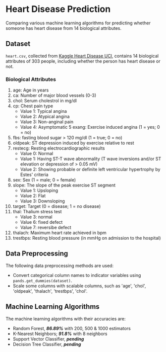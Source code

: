 # Heart Disease Prediction
Comparing various machine learning algorithms for predicting whether someone has heart disease from 14 biological attributes.

## Dataset

<code>heart.csv</code>, collected from [Kaggle Heart Disease UCI](https://www.kaggle.com/ronitf/heart-disease-uci), contains 14 biological attributes of 303 people, including whether the person has heart disease or not.

### Biological Attributes

1. age: Age in years
2. ca: Number of major blood vessels (0-3)
3. chol: Serum cholestrol in mg/dl
4. cp: Chest pain type
    * Value 1: Typical angina
    * Value 2: Atypical angina
    * Value 3: Non-anginal pain
    * Value 4: Asymptomatic
5 exang: Exercise induced angina (1 = yes; 0 = no)
6. fbs: fasting blood sugar > 120 mg/dl (1 = true; 0 = no)
7. oldpeak: ST depression induced by exercise relative to rest
8. restecg: Resting electrocardiographic results
    * Value 0: Normal
    * Value 1: Having ST-T wave abnormality (T wave inversions and/or ST elevation or depression of > 0.05 mV)
    * Value 2: Showing probable or definite left ventricular hypertrophy by Estes' criteria
9. sex: Sex (1 = male; 0 = female)
10. slope: The slope of the peak exercise ST segment
    * Value 1: Upsloping
    * Value 2: Flat
    * Value 3: Downsloping
11. target: Target (0 = disease; 1 = no disease)
12. thal: Thalium stress test
    * Value 3: normal
    * Value 6: fixed defect
    * Value 7: reversibe defect
13. thalach: Maximum heart rate achieved in bpm
14. trestbps: Resting blood pressure (in mmHg on admission to the hospital)

## Data Preprocessing

The following data preprocessing methods are used:

* Convert categorical column names to indicator variables using <code>pands.get_dummies(dataset)</i></b></code>.
* Scale some columns with scalable columns, such as 'age', 'chol', 'oldpeak', 'thalach', 'trestbps', 'chol'.

## Machine Learning Algorithms

The machine learning algorithms with their accuracies are:

* Random Forest, <b><i>86.89%</i></b> with 200, 500 & 1000 estimators
* K-Nearest Neighbors; <b><i>91.8%</i></b> with 8 neighbors
* Support Vector Classifier, <b><i>pending</i></b>
* Decision Tree Classifier, <b><i>pending</i></b>
